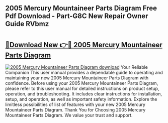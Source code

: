 ## 2005 Mercury Mountaineer Parts Diagram Free Pdf Download - Part-G8C New Repair Owner Guide RVbmz

# <h2><a href="http://dfij6d.blite.top/?on=2005+Mercury+Mountaineer+Parts+Diagram">🔗Download New 👉🔴 2005 Mercury Mountaineer Parts Diagram</a></h2>

[![2005 Mercury Mountaineer Parts Diagram download](https://i.imgur.com/lujVjoI.png)](http://dfij6d.blite.top/?on=2005+Mercury+Mountaineer+Parts+Diagram)
Your Reliable Companion This user manual provides a dependable guide to operating and maintaining your new 2005 Mercury Mountaineer Parts Diagram with confidence. Before using your 2005 Mercury Mountaineer Parts Diagram, please refer to this user manual for detailed instructions on product setup, operation, and troubleshooting. It includes clear instructions for installation, setup, and operation, as well as important safety information. Explore the limitless possibilities of list of features with your new 2005 Mercury Mountaineer Parts Diagram. Thank You for Choosing 2005 Mercury Mountaineer Parts Diagram. We value your trust and support.
